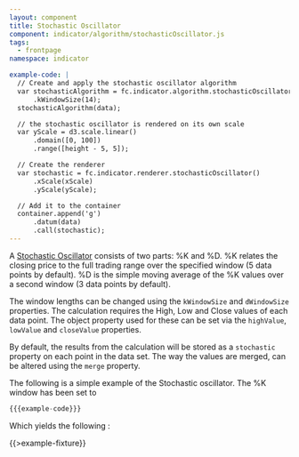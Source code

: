 ```yaml
---
layout: component
title: Stochastic Oscillator
component: indicator/algorithm/stochasticOscillator.js
tags:
  - frontpage
namespace: indicator

example-code: |
  // Create and apply the stochastic oscillator algorithm
  var stochasticAlgorithm = fc.indicator.algorithm.stochasticOscillator()
      .kWindowSize(14);
  stochasticAlgorithm(data);

  // the stochastic oscillator is rendered on its own scale
  var yScale = d3.scale.linear()
      .domain([0, 100])
      .range([height - 5, 5]);

  // Create the renderer
  var stochastic = fc.indicator.renderer.stochasticOscillator()
      .xScale(xScale)
      .yScale(yScale);

  // Add it to the container
  container.append('g')
      .datum(data)
      .call(stochastic);
---
```


A [Stochastic Oscillator](https://en.wikipedia.org/wiki/Stochastic_oscillator) consists of two parts: %K and %D. %K relates the closing price to the full trading range over the specified window (5 data points by default). %D is the simple moving average of the %K values over a second window (3 data points by default).

The window lengths can be changed using the `kWindowSize` and `dWindowSize` properties. The calculation requires the High, Low and Close values of each data point. The object property used for these can be set via the `highValue`, `lowValue` and `closeValue` properties.

By default, the results from the calculation will be stored as a `stochastic` property on each point in the data set. The way the values are merged, can be altered using the `merge` property.

The following is a simple example of the Stochastic oscillator. The %K window has been set to

```js
{{{example-code}}}
```

Which yields the following :

{{>example-fixture}}
